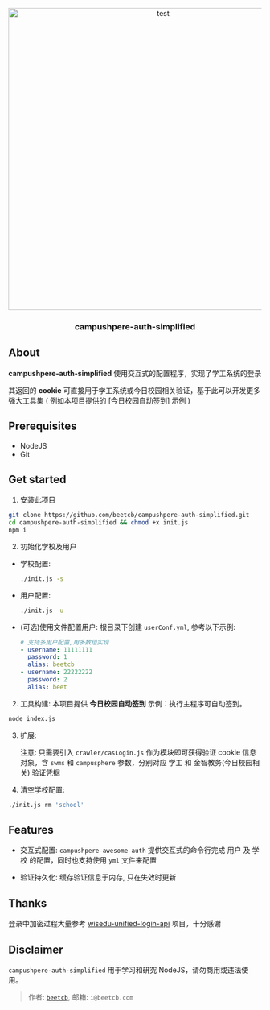 <p align="center">
  <a href="https://github.com/beetcb/campushpere-auth-simplified">
    <img src="https://i.imgur.com/vxSM6Nm.gif" alt="test" width="600">
  </a>

  <h3 align="center">campushpere-auth-simplified</h3>
</p>

## About

**campushpere-auth-simplified** 使用交互式的配置程序，实现了学工系统的登录

其返回的 **cookie** 可直接用于学工系统或今日校园相关验证，基于此可以开发更多强大工具集 ( 例如本项目提供的 [今日校园自动签到] 示例 )

## Prerequisites

- NodeJS
- Git

## Get started

1. 安装此项目

```sh
git clone https://github.com/beetcb/campushpere-auth-simplified.git
cd campushpere-auth-simplified && chmod +x init.js
npm i
```

2. 初始化学校及用户

- 学校配置:

  ```sh
  ./init.js -s
  ```

- 用户配置:

  ```sh
  ./init.js -u
  ```

- (可选)使用文件配置用户: 根目录下创建 `userConf.yml`, 参考以下示例:

  ```yml
  # 支持多用户配置,用多数组实现
  - username: 11111111
    password: 1
    alias: beetcb
  - username: 22222222
    password: 2
    alias: beet
  ```

2. 工具构建:
   本项目提供 **今日校园自动签到** 示例：执行主程序可自动签到。

```sh
node index.js
```

3. 扩展:

   注意: 只需要引入 `crawler/casLogin.js` 作为模块即可获得验证 cookie 信息对象，含 `swms` 和 `campusphere` 参数，分别对应 学工 和 金智教务(今日校园相关) 验证凭据

4. 清空学校配置:

```sh
./init.js rm 'school'
```

## Features

- 交互式配置: `campushpere-awesome-auth` 提供交互式的命令行完成 用户 及 学校 的配置，同时也支持使用 `yml` 文件来配置

- 验证持久化: 缓存验证信息于内存, 只在失效时更新

## Thanks

登录中加密过程大量参考 [wisedu-unified-login-api](https://github.com/ZimoLoveShuang/wisedu-unified-login-api) 项目，十分感谢

## Disclaimer

`campushpere-auth-simplified` 用于学习和研究 NodeJS，请勿商用或违法使用。

> 作者: [`beetcb`](https://www.beetcb.com), 邮箱: `i@beetcb.com`
